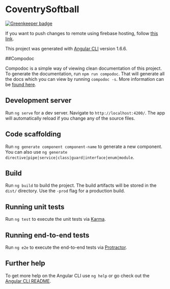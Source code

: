 # CoventrySoftball

[![Greenkeeper badge](https://badges.greenkeeper.io/jlessard93/coventry-softball.svg)](https://greenkeeper.io/)

If you want to push changes to remote using firebase hosting, follow [this link](https://scotch.io/tutorials/deploying-an-angular-cli-app-to-production-with-firebase).

This project was generated with [Angular CLI](https://github.com/angular/angular-cli) version 1.6.6.

##Compodoc

Compodoc is a simple way of viewing clean documentation of this project. To generate the documentation, run `npm run compodoc`. That will generate all the docs which you can view by running `compodoc -s`.
More information can be [found here](https://compodoc.github.io/website/guides/getting-started.html).

## Development server

Run `ng serve` for a dev server. Navigate to `http://localhost:4200/`. The app will automatically reload if you change any of the source files.

## Code scaffolding

Run `ng generate component component-name` to generate a new component. You can also use `ng generate directive|pipe|service|class|guard|interface|enum|module`.

## Build

Run `ng build` to build the project. The build artifacts will be stored in the `dist/` directory. Use the `-prod` flag for a production build.

## Running unit tests

Run `ng test` to execute the unit tests via [Karma](https://karma-runner.github.io).

## Running end-to-end tests

Run `ng e2e` to execute the end-to-end tests via [Protractor](http://www.protractortest.org/).

## Further help

To get more help on the Angular CLI use `ng help` or go check out the [Angular CLI README](https://github.com/angular/angular-cli/blob/master/README.md).
